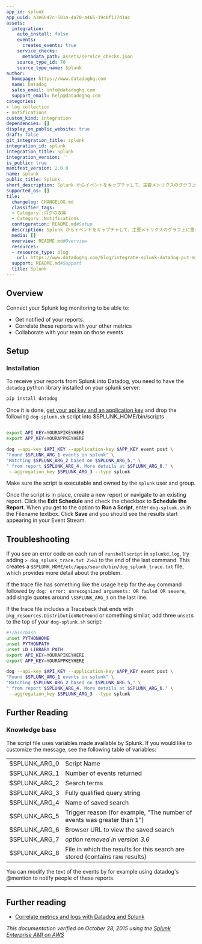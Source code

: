 ```yaml
---
app_id: splunk
app_uuid: a3e6047c-501a-4a70-a465-19c0f117d1ac
assets:
  integration:
    auto_install: false
    events:
      creates_events: true
    service_checks:
      metadata_path: assets/service_checks.json
    source_type_id: 70
    source_type_name: Splunk
author:
  homepage: https://www.datadoghq.com
  name: Datadog
  sales_email: info@datadoghq.com
  support_email: help@datadoghq.com
categories:
- log collection
- notifications
custom_kind: integration
dependencies: []
display_on_public_website: true
draft: false
git_integration_title: splunk
integration_id: splunk
integration_title: Splunk
integration_version: ''
is_public: true
manifest_version: 2.0.0
name: splunk
public_title: Splunk
short_description: Splunk からイベントをキャプチャして、主要メトリクスのグラフ上に重ねて表示。
supported_os: []
tile:
  changelog: CHANGELOG.md
  classifier_tags:
  - Category::ログの収集
  - Category::Notifications
  configuration: README.md#Setup
  description: Splunk からイベントをキャプチャして、主要メトリクスのグラフ上に重ねて表示。
  media: []
  overview: README.md#Overview
  resources:
  - resource_type: blog
    url: https://www.datadoghq.com/blog/integrate-splunk-datadog-put-microscope-application-monitoring/
  support: README.md#Support
  title: Splunk
---
```


<!--  SOURCED FROM https://github.com/DataDog/integrations-internal-core -->
## Overview

Connect your Splunk log monitoring to be able to:

- Get notified of your reports.
- Correlate these reports with your other metrics
- Collaborate with your team on those events

## Setup

### Installation

To receive your reports from Splunk into Datadog, you need to have the `datadog` python library installed on your splunk server:

```bash
pip install datadog
```

Once it is done, [get your api key and an application key][1] and drop the following `dog-splunk.sh` script into \$SPLUNK_HOME/bin/scripts

```bash

export API_KEY=YOURAPIKEYHERE
export APP_KEY=YOURAPPKEYHERE

dog --api-key $API_KEY --application-key $APP_KEY event post \
"Found $SPLUNK_ARG_1 events in splunk" \
"Matching $SPLUNK_ARG_2 based on $SPLUNK_ARG_5," \
" from report $SPLUNK_ARG_4. More details at $SPLUNK_ARG_6." \
 --aggregation_key $SPLUNK_ARG_3 --type splunk
```

Make sure the script is executable and owned by the `splunk` user and group.

Once the script is in place, create a new report or navigate to an existing report. Click the **Edit Schedule** and check the checkbox to **Schedule the Report**. When you get to the option to **Run a Script**, enter `dog-splunk.sh` in the Filename textbox. Click **Save** and you should see the results start appearing in your Event Stream.

## Troubleshooting

If you see an error code on each run of `runshellscript` in `splunkd.log`, try adding `> dog_splunk_trace.txt 2>&1` to the end of the last command. This creates a `$SPLUNK_HOME/etc/apps/search/bin/dog_splunk_trace.txt` file, which provides more detail about the problem.

If the trace file has something like the usage help for the `dog` command followed by `dog: error: unrecognized arguments: OR failed OR severe`, add single quotes around `\$SPLUNK_ARG_3` on the last line.

If the trace file includes a Traceback that ends with `pkg_resources.DistributionNotFound` or something similar, add three `unset`s to the top of your `dog-splunk.sh` script:

```bash
#!/bin/bash
unset PYTHONHOME
unset PYTHONPATH
unset LD_LIBRARY_PATH
export API_KEY=YOURAPIKEYHERE
export APP_KEY=YOURAPPKEYHERE

dog --api-key $API_KEY --application-key $APP_KEY event post \
"Found $SPLUNK_ARG_1 events in splunk" \
"Matching $SPLUNK_ARG_2 based on $SPLUNK_ARG_5," \
" from report $SPLUNK_ARG_4. More details at $SPLUNK_ARG_6." \
 --aggregation_key $SPLUNK_ARG_3 --type splunk
```

## Further Reading

### Knowledge base

The script file uses variables made available by Splunk. If you would like to customize the message, see the following table of variables:

|                |                                                                             |
| :------------- | :-------------------------------------------------------------------------- |
| \$SPLUNK_ARG_0 | Script Name                                                                 |
| \$SPLUNK_ARG_1 | Number of events returned                                                   |
| \$SPLUNK_ARG_2 | Search terms                                                                |
| \$SPLUNK_ARG_3 | Fully qualified query string                                                |
| \$SPLUNK_ARG_4 | Name of saved search                                                        |
| \$SPLUNK_ARG_5 | Trigger reason (for example, "The number of events was greater than 1")     |
| \$SPLUNK_ARG_6 | Browser URL to view the saved search                                        |
| \$SPLUNK_ARG_7 | _option removed in version 3.6_                                             |
| \$SPLUNK_ARG_8 | File in which the results for this search are stored (contains raw results) |

You can modify the text of the events by for example using datadog's @mention to notify people of these reports.

---

## Further reading

- [Correlate metrics and logs with Datadog and Splunk][2]

_This documentation verified on October 28, 2015 using the [Splunk Enterprise AMI on AWS][3]_

[1]: https://app.datadoghq.com/organization-settings/api-keys
[2]: https://www.datadoghq.com/blog/integrate-splunk-datadog-put-microscope-application-monitoring/
[3]: https://aws.amazon.com/marketplace/pp/B00PUXWXNE/ref=sp_mpg_product_title?ie=UTF8&sr=0-3